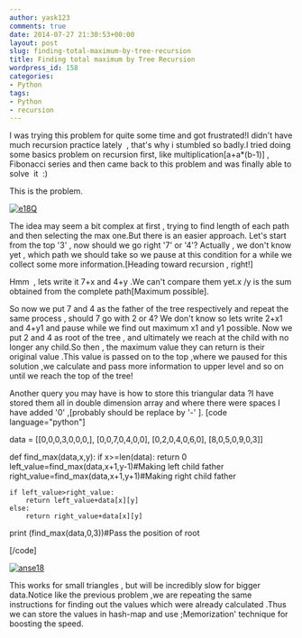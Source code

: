 ```yaml
---
author: yask123
comments: true
date: 2014-07-27 21:30:53+00:00
layout: post
slug: finding-total-maximum-by-tree-recursion
title: Finding total maximum by Tree Recursion
wordpress_id: 158
categories:
- Python
tags:
- Python
- recursion
---
```


I was trying this problem for quite some time and got frustrated!I didn't have much recursion practice lately  , that's why i stumbled so badly.I tried doing some basics problem on recursion first, like multiplication[a+a*(b-1)] , Fibonacci series and then came back to this problem and was finally able to solve  it  :)

This is the problem.



[![e18Q](http://yask007.files.wordpress.com/2014/07/e18q.png)](https://yask007.files.wordpress.com/2014/07/e18q.png)





The idea may seem a bit complex at first , trying to find length of each path and then selecting the max one.But there is an easier approach. Let's start from the top '3' , now should we go right '7' or '4'? Actually , we don't know yet , which path we should take so we pause at this condition for a while we collect some more information.[Heading toward recursion , right!]

Hmm  , lets write it 7+x and 4+y .We can't compare them yet.x /y is the sum obtained from the complete path[Maximum possible].

So now we put 7 and 4 as the father of the tree respectively and repeat the same process , should 7 go with 2 or 4? We don't know so lets write 2+x1 and 4+y1 and pause while we find out maximum x1 and y1 possible. Now we put 2 and 4 as root of the tree , and ultimately we reach at the child with no longer any child.So then , the maximum value they can return is their original value .This value is passed on to the top ,where we paused for this solution ,we calculate and pass more information to upper level and so on until we reach the top of the tree!



Another query you may have is how to store this triangular data ?I have stored them all in double dimension array and where there were spaces I have added '0' ,[probably should be replace by '-' ].
[code language="python"]


data =  [[0,0,0,3,0,0,0,],
		 [0,0,7,0,4,0,0],
		 [0,2,0,4,0,6,0],
		 [8,0,5,0,9,0,3]]

def find_max(data,x,y):
	if x>=len(data):
		return 0
	left_value=find_max(data,x+1,y-1)#Making left child father
	right_value=find_max(data,x+1,y+1)#Making right child father

	if left_value>right_value:
		return left_value+data[x][y]
	else:
		return right_value+data[x][y]

print (find_max(data,0,3))#Pass the position of root 			



[/code]

[![anse18](http://yask007.files.wordpress.com/2014/07/anse18.png)](https://yask007.files.wordpress.com/2014/07/anse18.png)

This works for small triangles , but will be incredibly slow for bigger data.Notice like the previous problem ,we are repeating the same instructions for finding out the values which were already calculated .Thus we can store the values in hash-map and use ;Memorization' technique for boosting the speed.
